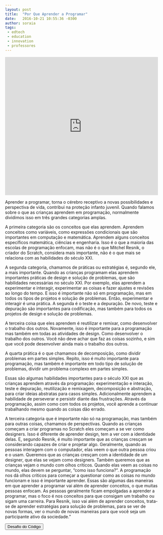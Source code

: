 ```yaml
---
layout: post
title:  "Por Que Aprender a Programar"
date:   2016-10-21 10:55:36 -0300
author: soraia
tags: 
 - edtech 
 - education 
 - innovation
 - professores
---
```


<iframe 
  width="100%" 
  height="455" 
  src="http://www.youtube.com/embed/fSiuXzG-kGA" 
  frameborder="0" 
  allowfullscreen>
</iframe>

Aprender a programar, torna o cérebro receptivo a novas possibilidades e perspectiva de vida, contribui na proteção infanto juvenil. Quando falamos sobre o que as crianças aprendem em programação, normalmente dividimos isso em três grandes categorias amplas. 

A primeira categoria são os conceitos que elas aprendem. Aprendem conceitos como variáveis, como expressões condicionais que são importantes em computação e matemática. Aprendem alguns conceitos específicos matemática, ciências e engenharia. Isso é o que a maioria das escolas de programação enfocam, mas não é o que Mitchel Resnik, o criador do Scratch, considera mais importante, não é o que mais se relaciona com as habilidades do século XXI.

A segunda categoria, chamamos de práticas ou estratégias é, segundo ele, a mais importante. Quando as crianças programam elas aprendem importantes práticas de design e solução de problemas, que são habilidades necessárias no século XXI. Por exemplo, elas aprendem a experimentar e interagir, experimentar as coisas e fazer ajustes e revisões ao longo do tempo. E isso é importante não só em programação, mas em todos os tipos de projetos e solução de problemas. Então, experimentar e interagir é uma prática. A segunda é o teste e a depuração. De novo, teste e depuração são importantes para codificação, mas também para todos os projetos de design e solução de problemas. 

A terceira coisa que eles aprendem é reutilizar e remixar, como desenvolver o trabalho dos outros. Novamente, isso é importante para a programação mas também em todas as atividades de design. Como desenvolver o trabalho dos outros. Você não deve achar que faz as coisas sozinho, e sim que você pode desenvolver ainda mais o trabalho dos outros. 

A quarta prática é o que chamamos de decomposição, como dividir problemas em partes simples. Repito, isso é muito importante para programação, mas também é importante em todo tipo de solução de problemas, dividir um problema complexo em partes simples. 

Essas são algumas habilidades importantes para o século XXI que as crianças aprendem através da programação: experimentação e interação, teste e depuração, reutilização e remixagem, decomposição e abstração, para criar ideias abstratas para casos simples. Adicionalmente aprendem a habilidade de perseverar e persistir diante das frustrações. Através da programação, assim como com todos os projetos, você aprende a continuar trabalhando mesmo quando as coisas dão errado.

A terceira categoria que é importante não só na programação, mas também para outras coisas, chamamos de perspectivas. Quando as crianças começam a criar programas no Scratch eles começam a se ver como designers. Isso é diferente de aprender design, tem a ver com a identidade delas. E, segundo Resnik, é muito importante que as crianças cresçam se considerando capazes de criar e projetar algo. Geralmente, quando as pessoas interagem com o computador, elas veem o que outra pessoa criou e o usam. Queremos que as crianças cresçam com a identidade de um designer, que elas se vejam como designers. Também queremos que as crianças vejam o mundo com olhos críticos. Quando elas veem as coisas no mundo, elas devem se perguntar, “como isso funciona?”. A programação nos dá olhos críticos para começar a questionar como as coisas no mundo funcionam e isso é importante aprender. Essas são algumas das maneiras em que aprender a programar vai além de aprender conceitos, o que muitas pessoas enfocam. As pessoas geralmente ficam empolgadas a aprender a programar, mas o foco é nos conceitos para que consigam um trabalho ou sigam uma carreira. Para Resnik, isso vai além de aprender conceitos, trata-se de aprender estratégias para solução de problemas, para se ver de novas formas, ver o mundo de novas maneiras para que você seja um participante ativo da sociedade.”

<a href="https://www.desafiodocodigo.com.br" target="_blank"><button class="btn">Desafio do Código</button></a>


